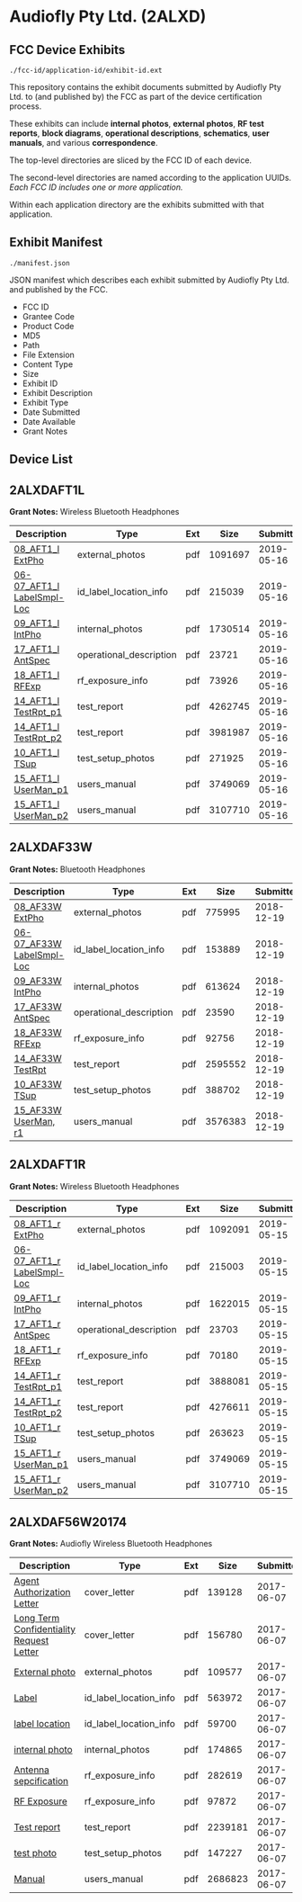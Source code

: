 # Audiofly Pty Ltd. (2ALXD)
## FCC Device Exhibits

```
./fcc-id/application-id/exhibit-id.ext
```

This repository contains the exhibit documents submitted by Audiofly Pty Ltd. to (and published by) the FCC as part of the device certification process.

These exhibits can include **internal photos**, **external photos**, **RF test reports**, **block diagrams**, **operational descriptions**, **schematics**, **user manuals**, and various **correspondence**.

The top-level directories are sliced by the FCC ID of each device.

The second-level directories are named according to the application UUIDs. *Each FCC ID includes one or more application.*

Within each application directory are the exhibits submitted with that application. 

## Exhibit Manifest

```
./manifest.json
```

JSON manifest which describes each exhibit submitted by Audiofly Pty Ltd. and published by the FCC.

- FCC ID
- Grantee Code
- Product Code
- MD5
- Path
- File Extension
- Content Type
- Size
- Exhibit ID
- Exhibit Description
- Exhibit Type
- Date Submitted
- Date Available
- Grant Notes

## Device List
## 2ALXDAFT1L
**Grant Notes:** Wireless Bluetooth Headphones

| Description | Type | Ext | Size | Submitted | Available |
| ----------- | ---- | --- | ---- | --------- | --------- |
| [08_AFT1_l ExtPho](2ALXDAFT1L/b36aedbc053570aa907bfb0606034616/4279607.pdf) | external_photos | pdf | 1091697 | 2019-05-16 | 2019-05-16 |
| [06-07_AFT1_l LabelSmpl-Loc](2ALXDAFT1L/b36aedbc053570aa907bfb0606034616/4279606.pdf) | id_label_location_info | pdf | 215039 | 2019-05-16 | 2019-05-16 |
| [09_AFT1_l IntPho](2ALXDAFT1L/b36aedbc053570aa907bfb0606034616/4279608.pdf) | internal_photos | pdf | 1730514 | 2019-05-16 | 2019-05-16 |
| [17_AFT1_l AntSpec](2ALXDAFT1L/b36aedbc053570aa907bfb0606034616/4279617.pdf) | operational_description | pdf | 23721 | 2019-05-16 | 2019-05-16 |
| [18_AFT1_l RFExp](2ALXDAFT1L/b36aedbc053570aa907bfb0606034616/4279618.pdf) | rf_exposure_info | pdf | 73926 | 2019-05-16 | 2019-05-16 |
| [14_AFT1_l TestRpt_p1](2ALXDAFT1L/b36aedbc053570aa907bfb0606034616/4279613.pdf) | test_report | pdf | 4262745 | 2019-05-16 | 2019-05-16 |
| [14_AFT1_l TestRpt_p2](2ALXDAFT1L/b36aedbc053570aa907bfb0606034616/4279614.pdf) | test_report | pdf | 3981987 | 2019-05-16 | 2019-05-16 |
| [10_AFT1_l TSup](2ALXDAFT1L/b36aedbc053570aa907bfb0606034616/4279609.pdf) | test_setup_photos | pdf | 271925 | 2019-05-16 | 2019-05-16 |
| [15_AFT1_l UserMan_p1](2ALXDAFT1L/b36aedbc053570aa907bfb0606034616/4279465.pdf) | users_manual | pdf | 3749069 | 2019-05-16 | 2019-05-16 |
| [15_AFT1_l UserMan_p2](2ALXDAFT1L/b36aedbc053570aa907bfb0606034616/4279466.pdf) | users_manual | pdf | 3107710 | 2019-05-16 | 2019-05-16 |
## 2ALXDAF33W
**Grant Notes:** Bluetooth Headphones

| Description | Type | Ext | Size | Submitted | Available |
| ----------- | ---- | --- | ---- | --------- | --------- |
| [08_AF33W ExtPho](2ALXDAF33W/296a923ec72f5ac7555d05808f8f5231/4109844.pdf) | external_photos | pdf | 775995 | 2018-12-19 | 2018-12-19 |
| [06-07_AF33W LabelSmpl-Loc](2ALXDAF33W/296a923ec72f5ac7555d05808f8f5231/4109843.pdf) | id_label_location_info | pdf | 153889 | 2018-12-19 | 2018-12-19 |
| [09_AF33W IntPho](2ALXDAF33W/296a923ec72f5ac7555d05808f8f5231/4109845.pdf) | internal_photos | pdf | 613624 | 2018-12-19 | 2018-12-19 |
| [17_AF33W AntSpec](2ALXDAF33W/296a923ec72f5ac7555d05808f8f5231/4109852.pdf) | operational_description | pdf | 23590 | 2018-12-19 | 2018-12-19 |
| [18_AF33W RFExp](2ALXDAF33W/296a923ec72f5ac7555d05808f8f5231/4109853.pdf) | rf_exposure_info | pdf | 92756 | 2018-12-19 | 2018-12-19 |
| [14_AF33W TestRpt](2ALXDAF33W/296a923ec72f5ac7555d05808f8f5231/4109850.pdf) | test_report | pdf | 2595552 | 2018-12-19 | 2018-12-19 |
| [10_AF33W TSup](2ALXDAF33W/296a923ec72f5ac7555d05808f8f5231/4109846.pdf) | test_setup_photos | pdf | 388702 | 2018-12-19 | 2018-12-19 |
| [15_AF33W UserMan, r1](2ALXDAF33W/296a923ec72f5ac7555d05808f8f5231/4109851.pdf) | users_manual | pdf | 3576383 | 2018-12-19 | 2018-12-19 |
## 2ALXDAFT1R
**Grant Notes:** Wireless Bluetooth Headphones

| Description | Type | Ext | Size | Submitted | Available |
| ----------- | ---- | --- | ---- | --------- | --------- |
| [08_AFT1_r ExtPho](2ALXDAFT1R/7dfa266201c945a91118698699f4bda4/4279457.pdf) | external_photos | pdf | 1092091 | 2019-05-15 | 2019-05-15 |
| [06-07_AFT1_r LabelSmpl-Loc](2ALXDAFT1R/7dfa266201c945a91118698699f4bda4/4279456.pdf) | id_label_location_info | pdf | 215003 | 2019-05-15 | 2019-05-15 |
| [09_AFT1_r IntPho](2ALXDAFT1R/7dfa266201c945a91118698699f4bda4/4279458.pdf) | internal_photos | pdf | 1622015 | 2019-05-15 | 2019-05-15 |
| [17_AFT1_r AntSpec](2ALXDAFT1R/7dfa266201c945a91118698699f4bda4/4279467.pdf) | operational_description | pdf | 23703 | 2019-05-15 | 2019-05-15 |
| [18_AFT1_r RFExp](2ALXDAFT1R/7dfa266201c945a91118698699f4bda4/4279468.pdf) | rf_exposure_info | pdf | 70180 | 2019-05-15 | 2019-05-15 |
| [14_AFT1_r TestRpt_p1](2ALXDAFT1R/7dfa266201c945a91118698699f4bda4/4279463.pdf) | test_report | pdf | 3888081 | 2019-05-15 | 2019-05-15 |
| [14_AFT1_r TestRpt_p2](2ALXDAFT1R/7dfa266201c945a91118698699f4bda4/4279464.pdf) | test_report | pdf | 4276611 | 2019-05-15 | 2019-05-15 |
| [10_AFT1_r TSup](2ALXDAFT1R/7dfa266201c945a91118698699f4bda4/4279459.pdf) | test_setup_photos | pdf | 263623 | 2019-05-15 | 2019-05-15 |
| [15_AFT1_r UserMan_p1](2ALXDAFT1R/7dfa266201c945a91118698699f4bda4/4279465.pdf) | users_manual | pdf | 3749069 | 2019-05-15 | 2019-05-15 |
| [15_AFT1_r UserMan_p2](2ALXDAFT1R/7dfa266201c945a91118698699f4bda4/4279466.pdf) | users_manual | pdf | 3107710 | 2019-05-15 | 2019-05-15 |
## 2ALXDAF56W20174
**Grant Notes:** Audiofly Wireless Bluetooth Headphones

| Description | Type | Ext | Size | Submitted | Available |
| ----------- | ---- | --- | ---- | --------- | --------- |
| [Agent Authorization Letter](2ALXDAF56W20174/ca719fe7392df4845e61637a360b1aa1/3417173.pdf) | cover_letter | pdf | 139128 | 2017-06-07 | 2017-06-07 |
| [Long Term Confidentiality Request Letter](2ALXDAF56W20174/ca719fe7392df4845e61637a360b1aa1/3417186.pdf) | cover_letter | pdf | 156780 | 2017-06-07 | 2017-06-07 |
| [External photo](2ALXDAF56W20174/ca719fe7392df4845e61637a360b1aa1/3417179.pdf) | external_photos | pdf | 109577 | 2017-06-07 | 2017-06-07 |
| [Label](2ALXDAF56W20174/ca719fe7392df4845e61637a360b1aa1/3417167.pdf) | id_label_location_info | pdf | 563972 | 2017-06-07 | 2017-06-07 |
| [label location](2ALXDAF56W20174/ca719fe7392df4845e61637a360b1aa1/3417181.pdf) | id_label_location_info | pdf | 59700 | 2017-06-07 | 2017-06-07 |
| [internal photo](2ALXDAF56W20174/ca719fe7392df4845e61637a360b1aa1/3417180.pdf) | internal_photos | pdf | 174865 | 2017-06-07 | 2017-06-07 |
| [Antenna sepcification](2ALXDAF56W20174/ca719fe7392df4845e61637a360b1aa1/3417174.pdf) | rf_exposure_info | pdf | 282619 | 2017-06-07 | 2017-06-07 |
| [RF Exposure](2ALXDAF56W20174/ca719fe7392df4845e61637a360b1aa1/3417187.pdf) | rf_exposure_info | pdf | 97872 | 2017-06-07 | 2017-06-07 |
| [Test report](2ALXDAF56W20174/ca719fe7392df4845e61637a360b1aa1/3417176.pdf) | test_report | pdf | 2239181 | 2017-06-07 | 2017-06-07 |
| [test photo](2ALXDAF56W20174/ca719fe7392df4845e61637a360b1aa1/3417188.pdf) | test_setup_photos | pdf | 147227 | 2017-06-07 | 2017-06-07 |
| [Manual](2ALXDAF56W20174/ca719fe7392df4845e61637a360b1aa1/3417169.pdf) | users_manual | pdf | 2686823 | 2017-06-07 | 2017-06-07 |
